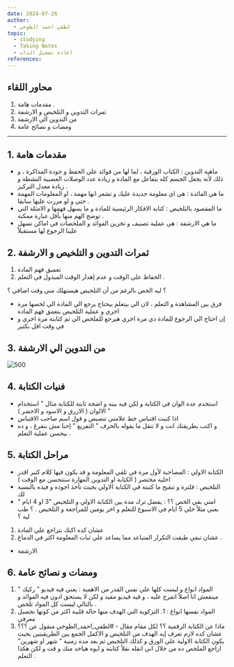 ```yaml
---
date: 2024-07-26
author:
  - لطفي احمد الطوخي
topic:
  - studying
  - Taking Notes
  - اعادة تشغيل الذات
references:
---
```

## محاور اللقاء 
1. مقدمات هامة . 
2. ثمرات التدوين و التلخيص و الارشفة 
3. من التدوين الي الارشفة 
4. ومضات و نصائح عامة 

----
## 1. مقدمات هامة  
- ماهية التدوين : الكتاب الورقية ، لما لها من فوائد علي الحفظ و جودة المذاكرة ، و ذلك لأنة يجعل الجسم كله يتفاعل مع المادة و زيادة عدد الوصلات العصبية النشطة و زيادة معدل التركيز . 
- ما هي الفائدة : هي اي معلومة جديدة عليك و تشعر انها مهمة ، او المعلومات المهمة حتي و لو مررت عليها سابقا . 
- ما المقصود بالتلخيص : كتابة الافكار الرئيسية للمادة و ما يسهل فهمها و الامثلة التي توضح الهم منها بأقل عبارة ممكنة . 
- ما هي الارشفة : هي عملية تصنيف و تخزين الفوائد و الملخصات في اماكن تسهل علينا الرجوع لها مستقبلاً 

## 2. ثمرات التدوين و التلخيص و الارشفة 
1. تعميق فهم المادة 
2. الحفاظ علي الوقت و عدم إهدار الوقت المبذول في التعلم . 

 ؟ ليه الخص بالرغم من أن التلخيص هيستهلك مني وقت اضافي ؟
 - فرق بين المشاهدة و التعلم ، لان الي بيتعلم بيحتاج يرجع الي المادة الي لخصها مرة اخري و عملية التلخيص بتعمق فهم المادة 
 - إن احتاج الي الرجوع للمادة دي مرة اخري هيرجع للملخص الي ثم كتابتة مرة اخري و في وقت اقل بكتير 

## 3. من التدوين الي الارشفة 
![ 500](شكل%20الصفحة%20)

## 4. فنيات الكتابة 
- استخدم عدة الوان في الكتابة و لكن فيه بينه و اضحة ثابتة للكتابة مثال " استخدام الالوان ( الازرق و الاسود و  الاخضر ) "
- اذا كتبت اقتباس خط علامتي تنصيص و قول اسم صاحب الاقتباس 
- و اكتب بطريقتك انت و لا تنقل ما يقوله بالحرف " التفريغ " إحنا مش بنفرغ ، و ده بيحسن عملية التعلم . 


## 5. مراحل الكتابة  
- الكتابة الاولي : المصاحبة لأول مرة في تلقي المعلومة و قد يكون فيها كلام كثير اقدر اخليه مختصر ( الكتابة او التدوين المهارة ستتحسن مع الوقت ) 
- التلخيص : فلترة و تنقيح ما كتبته في الكتابة الاولي بحيث تأخذ اجوده و فيده بالنسبة لك 
- امتي بقي الخص ؟؟ : يفضل ترك مدة بين الكتابة الاولي و التلخيص "3 او 4 ايام " يعني مثلاً خلي 5 ايام في الاسبوع للتعلم و اخر يومين للمراجعة و التلخيص . 
؟ طب ليه ؟
1. عشان كده اكنك بتراجع علي المادة 
2. عشان تبقي طبقت التكرار المتباعد مما يساعد علي ثبات المعلومة اكثر في الدماغ . 
- الارشفة
 

## 6. ومضات و نصائح عامة  
1. المواد انواع و ليست كلها علي نفس القدر من الاهمية : يعني فيه فيديو " ركيك " مينفعش انا اصلاُ اتفرج عليه ، و فيه فيديو مفيد و لكن لا يستحق ادون فيه الفوائد و بالتالي ليست كل المواد تلخص . 
2. المواد نفسها انواع : 1. التزكوية التي الهدف منها حالة قلبية اكثر من كونها تحصيل معرفي
3. ماذا عن الكتابة الرقمية ؟؟ لكل مقام مقال - #لطفي_احمد_الطوخي منقول عن ؟؟؟ عشان كده لازم تعرف إيه الهدف من التلخيص و الاكمل الجمع بين الطريقيتين بحيث يكون الكتابة الاولية علي الورق و كذلك التلخيص ثم بعد مدة زمنية " شهر او شهرين" اراجع الملخص ده من خلال اني انقله نقلاُ كتابته و ايوه هياخد منك و قت و  لكن هكذا التعلم .  
